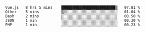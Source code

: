<!--START_SECTION:waka-->
```text
Vue.js   8 hrs 5 mins    ████████████████████████▒   97.81 % 
Other    5 mins          ▒░░░░░░░░░░░░░░░░░░░░░░░░   01.04 % 
Bash     2 mins          ░░░░░░░░░░░░░░░░░░░░░░░░░   00.50 % 
JSON     1 min           ░░░░░░░░░░░░░░░░░░░░░░░░░   00.30 % 
PHP      1 min           ░░░░░░░░░░░░░░░░░░░░░░░░░   00.23 % 
```
<!--END_SECTION:waka-->
